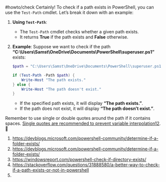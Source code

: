 #howto/check 
Certainly! To check if a path exists in PowerShell, you can use the `Test-Path` cmdlet. Let’s break it down with an example:

1. **Using `Test-Path`**:
    
    - The `Test-Path` cmdlet checks whether a given path exists.
    - It returns **True** if the path exists and **False** otherwise.
2. **Example**: Suppose we want to check if the path **“C:\Users\Samst\OneDrive\Documents\PowerShell\superuser.ps1”** exists:
    
    ```powershell
    $path = "C:\Users\Samst\OneDrive\Documents\PowerShell\superuser.ps1"
    
    if (Test-Path -Path $path) {
        Write-Host "The path exists."
    } else {
        Write-Host "The path doesn't exist."
    }
    ```
    
    - If the specified path exists, it will display **“The path exists.”**.
    - If the path does not exist, it will display **“The path doesn’t exist.”**.

Remember to use single or double quotes around the path if it contains spaces. [Single quotes are recommended to prevent variable interpolation](https://devblogs.microsoft.com/powershell-community/determine-if-a-folder-exists/)[1](https://devblogs.microsoft.com/powershell-community/determine-if-a-folder-exists/)[2](https://windowsreport.com/powershell-check-if-directory-exists/). 🚀

1. https://devblogs.microsoft.com/powershell-community/determine-if-a-folder-exists/
2. https://devblogs.microsoft.com/powershell-community/determine-if-a-folder-exists/
3. https://windowsreport.com/powershell-check-if-directory-exists/
4. https://stackoverflow.com/questions/31888580/a-better-way-to-check-if-a-path-exists-or-not-in-powershell
5. 